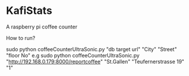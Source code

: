 KafiStats
=========

A raspberry pi coffee counter

How to run?

sudo python coffeeCounterUltraSonic.py "db target url" "City" "Street" "floor No"
e.g
sudo python coffeeCounterUltraSonic.py "http://192.168.0.179:8000/reportcoffee" "St.Gallen" "Teufernerstrasse 19" "1"
